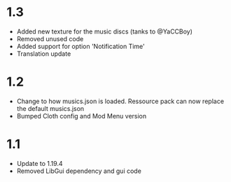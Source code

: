# 1.3
- Added new texture for the music discs (tanks to @YaCCBoy)
- Removed unused code
- Added support for option 'Notification Time'
- Translation update
# 1.2
- Change to how musics.json is loaded. Ressource pack can now replace the default musics.json
- Bumped Cloth config and Mod Menu version
# 1.1
- Update to 1.19.4
- Removed LibGui dependency and gui code